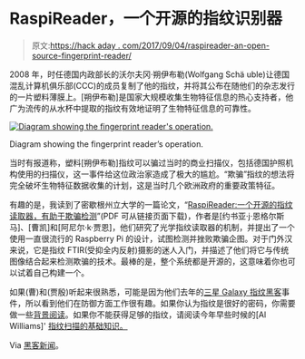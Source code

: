 # RaspiReader，一个开源的指纹识别器

> 原文:[https://hack aday . com/2017/09/04/raspireader-an-open-source-fingerprint-reader/](https://hackaday.com/2017/09/04/raspireader-an-open-source-fingerprint-reader/)

2008 年，时任德国内政部长的沃尔夫冈·朔伊布勒(Wolfgang Schä uble)让德国混乱计算机俱乐部(CCC)的成员复制了他的指纹，并将其公布在随他们的杂志发行的一片塑料薄膜上。[朔伊布勒]是国家大规模收集生物特征信息的热心支持者，他广为流传的从水杯中提取的指纹有效地证明了生物特征信息的可靠性。

[![Diagram showing the fingerprint reader's operation.](../Images/a184639ed72fb2b151927d6930d67cb1.png)](https://hackaday.com/wp-content/uploads/2017/08/ftir-diagram.jpg)

Diagram showing the fingerprint reader’s operation.

当时有报道称，塑料[朔伊布勒]指纹可以骗过当时的商业扫描仪，包括德国护照机构使用的扫描仪，这一事件给这位政治家造成了极大的尴尬。“欺骗”指纹的想法将完全破坏生物特征数据收集的计划，这是当时几个欧洲政府的重要政策特征。

有趣的是，我读到了密歇根州立大学的一篇论文，“[RaspiReader:一个开源的指纹读取器，有助于欺骗检测](https://arxiv.org/abs/1708.07887)”(PDF 可从链接页面下载)，作者是[约书亚·j·恩格尔斯马]、[曹凯]和[阿尼尔·k·贾恩]，他们研究了光学指纹读取器的机制，并提出了一个使用一直很流行的 Raspberry Pi 的设计，试图检测并挫败欺骗企图。对于门外汉来说，它是指纹 FTIR(受抑全内反射)摄影的迷人入门，并描述了他们将它与传统图像结合起来检测欺骗的技术。最棒的是，整个系统都是开源的，这意味着你也可以试着自己构建一个。

如果(曹)和(贾殷)听起来很熟悉，可能是因为他们去年的[三星 Galaxy 指纹黑客](https://hackaday.com/2016/03/11/finger-print-scanners-really-arent-that-secure/)事件，所以看到他们在防御方面工作很有趣。如果你认为指纹是很好的密码，你需要做一些[背景阅读](https://hackaday.com/2016/03/11/finger-print-scanners-really-arent-that-secure/)。如果你不能获得足够的指纹，请阅读今年早些时候的[Al Williams]' [指纹扫描的基础知识。](http://hackaday.com/2017/04/27/fundamentals-of-fingerprint-scanning/)

Via [黑客新闻](http://hackaday.com/2011/09/18/schauble-jr-aims-to-take-away-your-privacy/)。